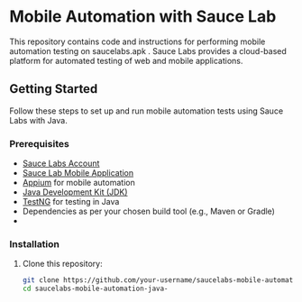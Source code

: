 # Mobile Automation with Sauce Lab 

This repository contains code and instructions for performing mobile automation testing on saucelabs.apk . Sauce Labs provides a cloud-based platform for automated testing of web and mobile applications.

## Getting Started

Follow these steps to set up and run mobile automation tests using Sauce Labs with Java.

### Prerequisites

- [Sauce Labs Account](https://saucelabs.com/)
- [Sauce Lab Mobile Application](https://github.com/saucelabs/sample-app-mobile/releases/download/2.7.1/Android.SauceLabs.Mobile.Sample.app.2.7.1.apk)
- [Appium](http://appium.io/) for mobile automation
- [Java Development Kit (JDK)](https://www.oracle.com/java/technologies/javase-downloads.html)
- [TestNG](https://testng.org/doc/) for testing in Java
- Dependencies as per your chosen build tool (e.g., Maven or Gradle)
- 

### Installation

1. Clone this repository:

   ```bash
   git clone https://github.com/your-username/saucelabs-mobile-automation-java.git
   cd saucelabs-mobile-automation-java-
   ```
   
